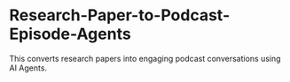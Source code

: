 # Research-Paper-to-Podcast-Episode-Agents
This converts research papers into engaging podcast conversations using AI Agents.
